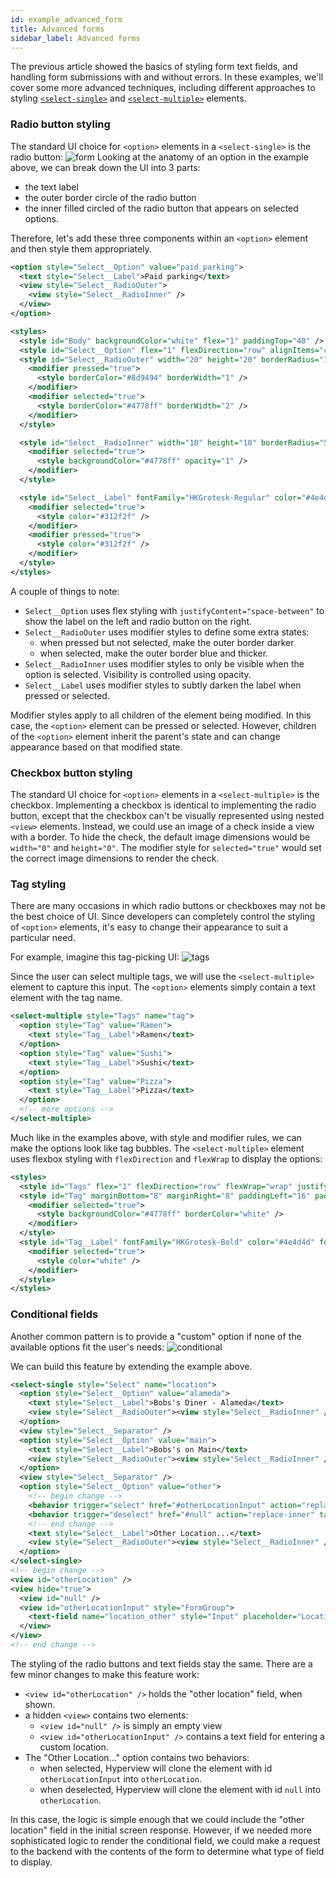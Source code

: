 ```yaml
---
id: example_advanced_form
title: Advanced forms
sidebar_label: Advanced forms
---
```


The previous article showed the basics of styling form text fields, and handling form submissions with and without errors. In these examples, we'll cover some more advanced techniques, including different approaches to styling [`<select-single>`](/docs/reference_selectsingle) and [`<select-multiple>`](/docs/reference_selectmultiple) elements.

### Radio button styling
The standard UI choice for `<option>` elements in a `<select-single>` is the radio button:
![form](/img/advanced_form/standard.gif)
Looking at the anatomy of an option in the example above, we can break down the UI into 3 parts:
- the text label
- the outer border circle of the radio button
- the inner filled circled of the radio button that appears on selected options.

Therefore, let's add these three components within an `<option>` element and then style them appropriately.
```xml
<option style="Select__Option" value="paid_parking">
  <text style="Select__Label">Paid parking</text>
  <view style="Select__RadioOuter">
    <view style="Select__RadioInner" />
  </view>
</option>
```
```xml
<styles>
  <style id="Body" backgroundColor="white" flex="1" paddingTop="40" />
  <style id="Select__Option" flex="1" flexDirection="row" alignItems="center" justifyContent="space-between" paddingLeft="24" paddingRight="24" paddingBottom="16" paddingTop="16" />
  <style id="Select__RadioOuter" width="20" height="20" borderRadius="10" borderWidth="1" borderColor="#bdc4c4">
    <modifier pressed="true">
      <style borderColor="#8d9494" borderWidth="1" />
    </modifier>
    <modifier selected="true">
      <style borderColor="#4778ff" borderWidth="2" />
    </modifier>
  </style>

  <style id="Select__RadioInner" width="10" height="10" borderRadius="5" opacity="0" marginTop="3" marginLeft="3">
    <modifier selected="true">
      <style backgroundColor="#4778ff" opacity="1" />
    </modifier>
  </style>

  <style id="Select__Label" fontFamily="HKGrotesk-Regular" color="#4e4d4d" fontSize="16" lineHeight="18">
    <modifier selected="true">
      <style color="#312f2f" />
    </modifier>
    <modifier pressed="true">
      <style color="#312f2f" />
    </modifier>
  </style>
</styles>
```
A couple of things to note:
- `Select__Option` uses flex styling with `justifyContent="space-between"` to show the label on the left and radio button on the right.
- `Select__RadioOuter` uses modifier styles to define some extra states:
    - when pressed but not selected, make the outer border darker
    - when selected, make the outer border blue and thicker.
- `Select__RadioInner` uses modifier styles to only be visible when the option is selected. Visibility is controlled using opacity.
- `Select__Label` uses modifier styles to subtly darken the label when pressed or selected.

Modifier styles apply to all children of the element being modified. In this case, the `<option>` element can be pressed or selected. However, children of the `<option>` element inherit the parent's state and can change appearance based on that modified state.

### Checkbox button styling
The standard UI choice for `<option>` elements in a `<select-multiple>` is the checkbox. Implementing a checkbox is identical to implementing the radio button, except that the checkbox can't be visually represented using nested `<view>` elements. Instead, we could use an image of a check inside a view with a border. To hide the check, the default image dimensions would be `width="0"` and `height="0"`. The modifier style for `selected="true"` would set the correct image dimensions to render the check.


### Tag styling
There are many occasions in which radio buttons or checkboxes may not be the best choice of UI. Since developers can completely control the styling of `<option>` elements, it's easy to change their appearance to suit a particular need.

For example, imagine this tag-picking UI:
![tags](/img/advanced_form/tags.gif)

Since the user can select multiple tags, we will use the `<select-multiple>` element to capture this input. The `<option>` elements simply contain a text element with the tag name.
```xml
<select-multiple style="Tags" name="tag">
  <option style="Tag" value="Ramen">
    <text style="Tag__Label">Ramen</text>
  </option>
  <option style="Tag" value="Sushi">
    <text style="Tag__Label">Sushi</text>
  </option>
  <option style="Tag" value="Pizza">
    <text style="Tag__Label">Pizza</text>
  </option>
  <!-- more options -->
</select-multiple>
```
Much like in the examples above, with style and modifier rules, we can make the options look like tag bubbles. The `<select-multiple>` element uses flexbox styling with `flexDirection` and `flexWrap` to display the options:
```xml
<styles>
  <style id="Tags" flex="1" flexDirection="row" flexWrap="wrap" justifyContent="flex-start" marginLeft="24" marginRight="24" marginTop="40"/>
  <style id="Tag" marginBottom="8" marginRight="8" paddingLeft="16" paddingRight="16" paddingTop="8" paddingBottom="8" borderRadius="32" borderWidth="1" borderColor="#bdc4c4" >
    <modifier selected="true">
      <style backgroundColor="#4778ff" borderColor="white" />
    </modifier>
  </style>
  <style id="Tag__Label" fontFamily="HKGrotesk-Bold" color="#4e4d4d" fontSize="16" lineHeight="18">
    <modifier selected="true">
      <style color="white" />
    </modifier>
  </style>
</styles>
```

### Conditional fields
Another common pattern is to provide a "custom" option if none of the available options fit the user's needs:
![conditional](/img/advanced_form/conditional.gif)

We can build this feature by extending the example above.
```xml
<select-single style="Select" name="location">
  <option style="Select__Option" value="alameda">
    <text style="Select__Label">Bobs's Diner - Alameda</text>
    <view style="Select__RadioOuter"><view style="Select__RadioInner" /></view>
  </option>
  <view style="Select__Separator" />
  <option style="Select__Option" value="main">
    <text style="Select__Label">Bobs's on Main</text>
    <view style="Select__RadioOuter"><view style="Select__RadioInner" /></view>
  </option>
  <view style="Select__Separator" />
  <option style="Select__Option" value="other">
    <!-- begin change -->
    <behavior trigger="select" href="#otherLocationInput" action="replace-inner" target="otherLocation" />
    <behavior trigger="deselect" href="#null" action="replace-inner" target="otherLocation" />
    <!-- end change -->
    <text style="Select__Label">Other Location...</text>
    <view style="Select__RadioOuter"><view style="Select__RadioInner" /></view>
  </option>
</select-single>
<!-- begin change -->
<view id="otherLocation" />
<view hide="true">
  <view id="null" />
  <view id="otherLocationInput" style="FormGroup">
    <text-field name="location_other" style="Input" placeholder="Location Name" placeholderTextColor="#8D9494" />
  </view>
</view>
<!-- end change -->
```

The styling of the radio buttons and text fields stay the same. There are a few minor changes to make this feature work:
- `<view id="otherLocation" />` holds the "other location" field, when shown.
- a hidden `<view>` contains two elements:
  - `<view id="null" />` is simply an empty view
  - `<view id="otherLocationInput" />` contains a text field for entering a custom location.
- The "Other Location..." option contains two behaviors:
  - when selected, Hyperview will clone the element with id `otherLocationInput` into `otherLocation`.
  - when deselected, Hyperview will clone the element with id `null` into `otherLocation`.

In this case, the logic is simple enough that we could include the "other location" field in the initial screen response. However, if we needed more sophisticated logic to render the conditional field, we could make a request to the backend with the contents of the form to determine what type of field to display.
